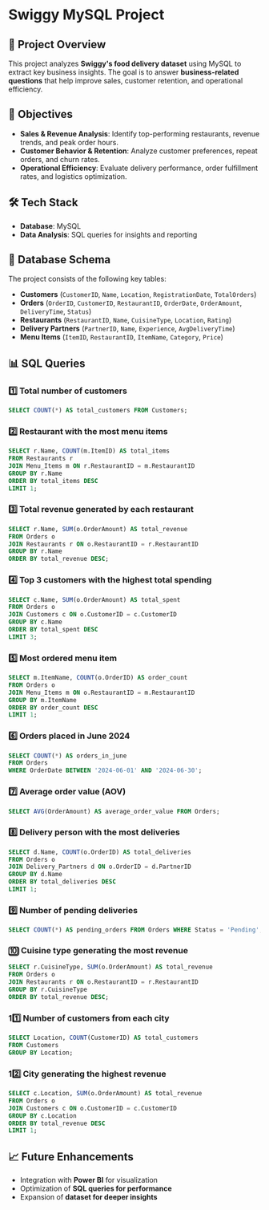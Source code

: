 # Swiggy MySQL Project

## 📌 Project Overview
This project analyzes **Swiggy's food delivery dataset** using MySQL to extract key business insights. The goal is to answer **business-related questions** that help improve sales, customer retention, and operational efficiency.

## 🎯 Objectives
- **Sales & Revenue Analysis**: Identify top-performing restaurants, revenue trends, and peak order hours.
- **Customer Behavior & Retention**: Analyze customer preferences, repeat orders, and churn rates.
- **Operational Efficiency**: Evaluate delivery performance, order fulfillment rates, and logistics optimization.

## 🛠️ Tech Stack
- **Database**: MySQL
- **Data Analysis**: SQL queries for insights and reporting

## 📂 Database Schema
The project consists of the following key tables:
- **Customers** (`CustomerID`, `Name`, `Location`, `RegistrationDate`, `TotalOrders`)
- **Orders** (`OrderID`, `CustomerID`, `RestaurantID`, `OrderDate`, `OrderAmount`, `DeliveryTime`, `Status`)
- **Restaurants** (`RestaurantID`, `Name`, `CuisineType`, `Location`, `Rating`)
- **Delivery Partners** (`PartnerID`, `Name`, `Experience`, `AvgDeliveryTime`)
- **Menu Items** (`ItemID`, `RestaurantID`, `ItemName`, `Category`, `Price`)

## 📊 SQL Queries

### 1️⃣ Total number of customers
```sql
SELECT COUNT(*) AS total_customers FROM Customers;
```

### 2️⃣ Restaurant with the most menu items
```sql
SELECT r.Name, COUNT(m.ItemID) AS total_items
FROM Restaurants r
JOIN Menu_Items m ON r.RestaurantID = m.RestaurantID
GROUP BY r.Name
ORDER BY total_items DESC
LIMIT 1;
```

### 3️⃣ Total revenue generated by each restaurant
```sql
SELECT r.Name, SUM(o.OrderAmount) AS total_revenue
FROM Orders o
JOIN Restaurants r ON o.RestaurantID = r.RestaurantID
GROUP BY r.Name
ORDER BY total_revenue DESC;
```

### 4️⃣ Top 3 customers with the highest total spending
```sql
SELECT c.Name, SUM(o.OrderAmount) AS total_spent
FROM Orders o
JOIN Customers c ON o.CustomerID = c.CustomerID
GROUP BY c.Name
ORDER BY total_spent DESC
LIMIT 3;
```

### 5️⃣ Most ordered menu item
```sql
SELECT m.ItemName, COUNT(o.OrderID) AS order_count
FROM Orders o
JOIN Menu_Items m ON o.RestaurantID = m.RestaurantID
GROUP BY m.ItemName
ORDER BY order_count DESC
LIMIT 1;
```

### 6️⃣ Orders placed in June 2024
```sql
SELECT COUNT(*) AS orders_in_june
FROM Orders
WHERE OrderDate BETWEEN '2024-06-01' AND '2024-06-30';
```

### 7️⃣ Average order value (AOV)
```sql
SELECT AVG(OrderAmount) AS average_order_value FROM Orders;
```

### 8️⃣ Delivery person with the most deliveries
```sql
SELECT d.Name, COUNT(o.OrderID) AS total_deliveries
FROM Orders o
JOIN Delivery_Partners d ON o.OrderID = d.PartnerID
GROUP BY d.Name
ORDER BY total_deliveries DESC
LIMIT 1;
```

### 9️⃣ Number of pending deliveries
```sql
SELECT COUNT(*) AS pending_orders FROM Orders WHERE Status = 'Pending';
```

### 🔟 Cuisine type generating the most revenue
```sql
SELECT r.CuisineType, SUM(o.OrderAmount) AS total_revenue
FROM Orders o
JOIN Restaurants r ON o.RestaurantID = r.RestaurantID
GROUP BY r.CuisineType
ORDER BY total_revenue DESC;
```

### 11️⃣ Number of customers from each city
```sql
SELECT Location, COUNT(CustomerID) AS total_customers
FROM Customers
GROUP BY Location;
```

### 12️⃣ City generating the highest revenue
```sql
SELECT c.Location, SUM(o.OrderAmount) AS total_revenue
FROM Orders o
JOIN Customers c ON o.CustomerID = c.CustomerID
GROUP BY c.Location
ORDER BY total_revenue DESC
LIMIT 1;
```


## 📈 Future Enhancements
- Integration with **Power BI** for visualization
- Optimization of **SQL queries for performance**
- Expansion of **dataset for deeper insights**

